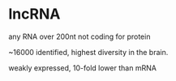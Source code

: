 # lncRNA

any RNA over 200nt not coding for protein

~16000 identified, highest diversity in the brain.

weakly expressed, 10-fold lower than mRNA